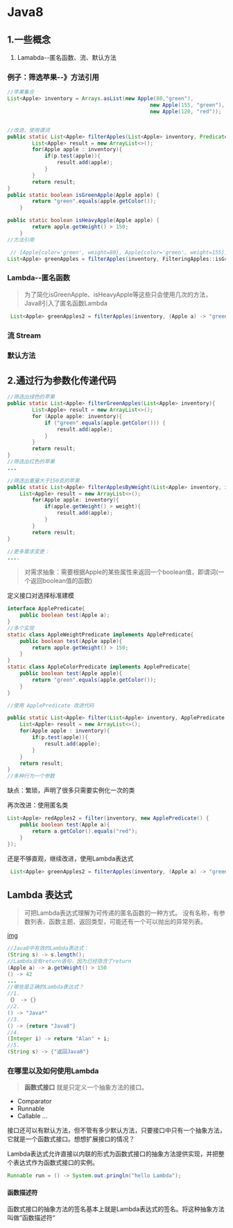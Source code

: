 
# Java8

## 1.一些概念

1. Lamabda--匿名函数、流、默认方法

### 例子：筛选苹果--》方法引用

```java
//苹果集合
List<Apple> inventory = Arrays.asList(new Apple(80,"green"),
                                              new Apple(155, "green"),
                                              new Apple(120, "red"));


//改进，使用谓词
public static List<Apple> filterApples(List<Apple> inventory, Predicate<Apple> p){
        List<Apple> result = new ArrayList<>();
        for(Apple apple : inventory){
            if(p.test(apple)){
                result.add(apple);
            }
        }
        return result;
}
public static boolean isGreenApple(Apple apple) {
        return "green".equals(apple.getColor()); 
    }

public static boolean isHeavyApple(Apple apple) {
        return apple.getWeight() > 150;
    }
//方法引用

 // [Apple{color='green', weight=80}, Apple{color='green', weight=155}]
List<Apple> greenApples = filterApples(inventory, FilteringApples::isGreenApple);
```

### Lambda--匿名函数

>为了简化isGreenApple、isHeavyApple等这些只会使用几次的方法，Java8引入了匿名函数Lambda

```java
 List<Apple> greenApples2 = filterApples(inventory, (Apple a) -> "green".equals(a.getColor()));
```

### 流 Stream

### 默认方法

## 2.通过行为参数化传递代码

```java
//筛选出绿色的苹果
public static List<Apple> filterGreenApples(List<Apple> inventory){
        List<Apple> result = new ArrayList<>();
        for (Apple apple: inventory){
            if ("green".equals(apple.getColor())) {
                result.add(apple);
            }
        }
        return result;
}
//筛选出红色的苹果
...

//筛选出重量大于150克的苹果
public static List<Apple> filterApplesByWeight(List<Apple> inventory, int weight){
    List<Apple> result = new ArrayList<>();
        for(Apple apple: inventory){
            if(apple.getWeight() > weight){
                result.add(apple);
            }
        }
        return result;
}

//更多需求变更：
....
```

>对需求抽象：需要根据Apple的某些属性来返回一个boolean值，即谓词(一个返回boolean值的函数)

 定义接口对选择标准建模

```java
interface ApplePredicate{
    public boolean test(Apple a);
}
//多个实现
static class AppleWeightPredicate implements ApplePredicate{
    public boolean test(Apple apple){
        return apple.getWeight() > 150; 
    }
}
static class AppleColorPredicate implements ApplePredicate{
    public boolean test(Apple apple){
        return "green".equals(apple.getColor());
    }
}

//使用 ApplePredicate 改进代码

public static List<Apple> filter(List<Apple> inventory, ApplePredicate p){
    List<Apple> result = new ArrayList<>();
    for(Apple apple : inventory){
        if(p.test(apple)){
            result.add(apple);
        }
    }
    return result;
}
//多种行为一个参数
```

缺点：繁琐，声明了很多只需要实例化一次的类

再次改进：使用匿名类

```java
List<Apple> redApples2 = filter(inventory, new ApplePredicate() {
    public boolean test(Apple a){
        return a.getColor().equals("red");
    }
});
```

还是不够直观，继续改进，使用Lambda表达式

```java
 List<Apple> greenApples2 = filterApples(inventory, (Apple a) -> "green".equals(a.getColor()));
```

## Lambda 表达式

>可把Lambda表达式理解为可传递的匿名函数的一种方式。
>没有名称，有参数列表、函数主题、返回类型，可能还有一个可以抛出的异常列表。

[img](https://github.com/liyv/workspace/blob/master/%E5%BE%AE%E4%BF%A1%E6%88%AA%E5%9B%BE_20190807124741.png)

```java
//Java8中有效的Lambda表达式：
(String s) -> s.length();
//Lambda没有return语句，因为已经隐含了return
(Apple a) -> a.getWeight() > 150
() -> 42
...
//哪些是正确的Lambda表达式？
//1.
（） -> {}
//2.
() -> "Java*"
//3.
() -> {return "Java8"}
//4.
(Integer i) -> return "Alan" + i;
//5.
(String s) -> {"返回Java8"}
```
### 在哪里以及如何使用Lambda

>**函数式接口**
就是只定义一个抽象方法的接口。

- Comparator<T>
- Runnable
- Callable
...
  
接口还可以有默认方法，但不管有多少默认方法，只要接口中只有一个抽象方法，它就是一个函数式接口。想想扩展接口的情况？

Lambda表达式允许直接以内联的形式为函数式接口的抽象方法提供实现，并把整个表达式作为函数式接口的实例。
```java
Runnable run = () -> System.out.pringln("hello Lambda");
```
#### 函数描述符
函数式接口的抽象方法的签名基本上就是Lambda表达式的签名。将这种抽象方法叫做”函数描述符“
